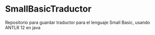 # SmallBasicTraductor

Repositorio para guardar traductor para el lenguaje Small Basic, usando ANTLR 12 en java
